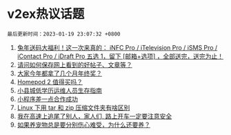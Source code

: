 # v2ex热议话题

`最后更新时间：2023-01-19 23:07:32 +0800`

1. [兔年送码大福利！这一次来真的： iNFC Pro / iTelevision Pro / iSMS Pro / iContact Pro / iDraft Pro 五选 1，留下 [邮箱+选项] ，全部送完，送完为止！](https://www.v2ex.com/t/909811)
1. [请问如何保存网上看到的好帖子、文章等？](https://www.v2ex.com/t/909823)
1. [大家今年都拿了几个月年终奖？](https://www.v2ex.com/t/909860)
1. [Homepod 2 值得买吗？](https://www.v2ex.com/t/909814)
1. [小县城低学历运维人员生存指南](https://www.v2ex.com/t/909824)
1. [小程序差一点合作成功](https://www.v2ex.com/t/909803)
1. [Linux 下用 tar 和 zip 压缩文件夹有啥区别](https://www.v2ex.com/t/909851)
1. [我在高速上追尾了别人，家人们, 路上开车一定要注意安全](https://www.v2ex.com/t/909810)
1. [如果养宠物总是要分别伤心难受，为什么还要养？](https://www.v2ex.com/t/909871)

